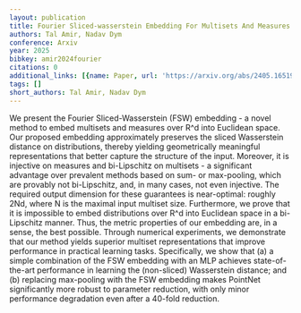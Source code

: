 ```yaml
---
layout: publication
title: Fourier Sliced-wasserstein Embedding For Multisets And Measures
authors: Tal Amir, Nadav Dym
conference: Arxiv
year: 2025
bibkey: amir2024fourier
citations: 0
additional_links: [{name: Paper, url: 'https://arxiv.org/abs/2405.16519'}]
tags: []
short_authors: Tal Amir, Nadav Dym
---
```

We present the Fourier Sliced-Wasserstein (FSW) embedding - a novel method to
embed multisets and measures over R^d into Euclidean space.
  Our proposed embedding approximately preserves the sliced Wasserstein
distance on distributions, thereby yielding geometrically meaningful
representations that better capture the structure of the input. Moreover, it is
injective on measures and bi-Lipschitz on multisets - a significant advantage
over prevalent methods based on sum- or max-pooling, which are provably not
bi-Lipschitz, and, in many cases, not even injective. The required output
dimension for these guarantees is near-optimal: roughly 2Nd, where N is the
maximal input multiset size.
  Furthermore, we prove that it is impossible to embed distributions over R^d
into Euclidean space in a bi-Lipschitz manner. Thus, the metric properties of
our embedding are, in a sense, the best possible.
  Through numerical experiments, we demonstrate that our method yields superior
multiset representations that improve performance in practical learning tasks.
Specifically, we show that (a) a simple combination of the FSW embedding with
an MLP achieves state-of-the-art performance in learning the (non-sliced)
Wasserstein distance; and (b) replacing max-pooling with the FSW embedding
makes PointNet significantly more robust to parameter reduction, with only
minor performance degradation even after a 40-fold reduction.